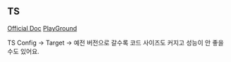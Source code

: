 ## TS

[Official Doc](https://www.typescriptlang.org/)
[PlayGround](https://www.typescriptlang.org/play?#code/MYGwhgzhAEDCYCdoG8BQ0PQHZgLYFMAuaCAFwQEssBzAbnU2AHssyEBXYUphACgEoUDTJlIALChAB0OAtAC80AOQBZAJ5L6IgL6pdqZq1LRS+MvCSKs+AO5xEA+oYhMQ+KSCbVep84hl4+Py0QA)

TS Config -> Target ->
예전 버전으로 갈수록 코드 사이즈도 커지고 성능이 안 좋을 수도 있어요.
